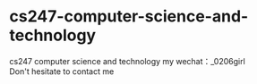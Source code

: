 # cs247-computer-science-and-technology
cs247 computer science and technology my wechat：_0206girl Don't hesitate to contact me
